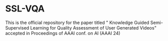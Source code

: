 # SSL-VQA
This is the official repository for the paper titled " Knowledge Guided Semi-Supervised Learning for Quality Assessment of User Generated Videos" accepted in Proceedings of AAAI conf. on AI (AAAI 24)
